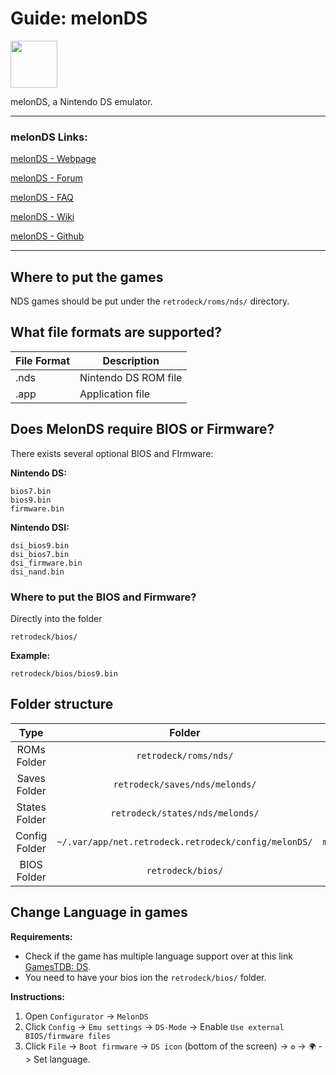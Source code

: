 # Guide: melonDS

<img src="../../../wiki_images/logos/melonds-logo.svg" width="75">

melonDS, a Nintendo DS emulator.

---

### melonDS Links:

[melonDS - Webpage](https://melonds.kuribo64.net/)

[melonDS - Forum](https://melonds.kuribo64.net/board/)

[melonDS - FAQ](https://melonds.kuribo64.net/faq.php)

[melonDS - Wiki](https://github.com/melonDS-emu/melonDS/wiki)

[melonDS - Github](https://github.com/melonDS-emu/melonDS)

---

## Where to put the games

NDS games should be put under the `retrodeck/roms/nds/` directory.


## What file formats are supported?

| File Format | Description |
|-------------|-------------|
| .nds        | Nintendo DS ROM file |
| .app        | Application file |

## Does MelonDS require BIOS or Firmware?

There exists several optional BIOS and FIrmware:

**Nintendo DS:** 
```
bios7.bin
bios9.bin
firmware.bin
```

**Nintendo DSI:** 
```
dsi_bios9.bin
dsi_bios7.bin
dsi_firmware.bin
dsi_nand.bin
```

### Where to put the BIOS and Firmware?

Directly into the folder

`retrodeck/bios/`

**Example:**

`retrodeck/bios/bios9.bin`

## Folder structure

| Type    | Folder                 |      Comment     | 
|  :---:  |  :---:                 |      :---:     |
| ROMs Folder |`retrodeck/roms/nds/` |                               |  
| Saves Folder |`retrodeck/saves/nds/melonds/` |                               |  
| States Folder |`retrodeck/states/nds/melonds/` |                               |
| Config Folder |`~/.var/app/net.retrodeck.retrodeck/config/melonDS/`         |   `melonDS.ini`|
| BIOS Folder | `retrodeck/bios/` | |

## Change Language in games

**Requirements:** 

- Check if the game has multiple language support over at this link [GamesTDB: DS](https://www.gametdb.com/DS/Downloads).
- You need to have your bios ion the `retrodeck/bios/` folder.

**Instructions:**

1. Open `Configurator` -> `MelonDS`
2. Click `Config` -> `Emu settings` -> `DS-Mode` ->  Enable `Use external BIOS/firmware files`
3. Click `File` -> `Boot firmware` -> `DS icon` (bottom of the screen) -> `⚙️` -> `🌍` -> Set language.
